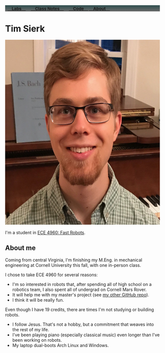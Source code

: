 <h3 style="color:White;background-image:linear-gradient(DarkSlateGray,DimGray)">&nbsp; <small>
<a href="./labs.html">&emsp;Labs&emsp;</a>&emsp;
<a href="https://github.com/kreismit/ECE4960/tree/master/Notes">&emsp;Class Notes&emsp;</a>&emsp;
<a href="https://github.com/kreismit/ECE4960/tree/master/">&emsp;Code&emsp;</a>
<a href="./index.html">&emsp;About&emsp;</a></small>
</h3>

# Tim Sierk
<img src="./images/tim.jpg" style="width:600px;height:600px;">



I'm a student in [ECE 4960: Fast Robots](https://cei-lab.github.io/ECE4960/).

## About me
Coming from central Virginia, I'm finishing my M.Eng. in mechanical engineering at Cornell University this fall, with one in-person class.

I chose to take ECE 4960 for several reasons:

* I'm so interested in robots that, after spending all of high school on a robotics team, I also spent all of undergrad on Cornell Mars Rover.
* It will help me with my master's project (see [my other GitHub repo](https://github.com/kreismit)).
* I think it will be really fun.

Even though I have 19 credits, there are times I'm not studying or building robots.

* I follow Jesus. That's not a hobby, but a commitment that weaves into the rest of my life.
* I've been playing piano (especially classical music) even longer than I've been working on robots.
* My laptop dual-boots Arch Linux and Windows.
